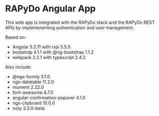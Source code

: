 # RAPyDo Angular App

This web app is integrated with the RAPyDo stack and the RAPyDo REST APIs by implemenenting authentication and user management.

Based on:

  * Angular 5.2.11  with rxjs 5.5.5
  * bootstrap 4.1.1 with @ng-bootstrap 1.1.2
  * webpack 2.2.1 with typescript 2.4.2

Also include:

  * @ngx-formly 3.1.0
  * ngx-datatable 11.2.0
  * moment 2.22.0
  * font-awesome 4.7.0
  * angular-confirmation-popover 4.1.0
  * ngx-clipboard 10.0.0
  * noty 3.2.0-beta
